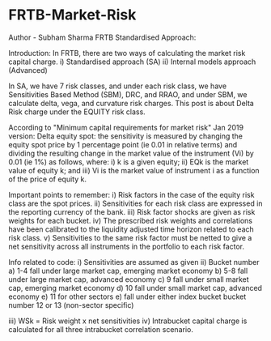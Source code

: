 # FRTB-Market-Risk
Author - Subham Sharma
FRTB Standardised Approach: 

Introduction: In FRTB, there are two ways of calculating the market risk capital charge.
i) Standardised approach (SA) ii) Internal models approach (Advanced)

In SA, we have 7 risk classes, and under each risk class, we have Sensitivities Based Method (SBM), DRC, and RRAO, and under SBM, we calculate delta, vega, and curvature risk charges.
This post is about Delta Risk charge under the EQUITY risk class.

According to "Minimum capital requirements for market risk" Jan 2019 version:
Delta equity spot: the sensitivity is measured by changing the equity spot price by 1 percentage point (ie 0.01 in relative terms) and dividing the resulting change in the market value of the instrument (Vi) by 0.01 (ie 1%) as follows, where:
i) k is a given equity;
ii) EQk is the market value of equity k; and
iii) Vi is the market value of instrument i as a function of the price of equity k.

Important points to remember:
i) Risk factors in the case of the equity risk class are the spot prices.
ii) Sensitivities for each risk class are expressed in the reporting currency of the bank.
iii) Risk factor shocks are given as risk weights for each bucket.
iv) The prescribed risk weights and correlations have been calibrated to the liquidity adjusted time horizon related to each risk class.
v) Sensitivities to the same risk factor must be netted to give a net sensitivity across all instruments in the portfolio to each risk factor.

Info related to  code:
i) Sensitivities are assumed as given 
ii) Bucket number
    a) 1-4 fall under large market cap, emerging market economy
    b) 5-8 fall under large market cap, advanced economy
    c)  9 fall under small market cap, emerging market economy
    d) 10 fall under small market cap, advanced economy
    e) 11 for other sectors
    e) fall under either index bucket bucket number 12 or 13 (non-sector specific)

iii) WSk = Risk weight x net sensitivities
iv) Intrabucket capital charge is calculated for all three intrabucket correlation scenario.
